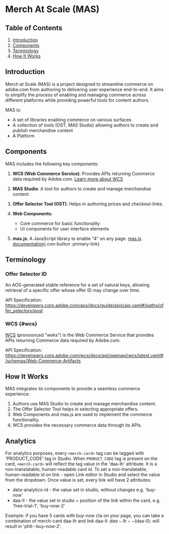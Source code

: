 # Merch At Scale (MAS)

## Table of Contents

1. [Introduction](#introduction)
2. [Components](#components)
3. [Terminology](#terminology)
4. [How It Works](#how-it-works)

## Introduction

Merch at Scale (MAS) is a project designed to streamline commerce on adobe.com from authoring to delivering user experience end-to-end. It aims to simplify the process of enabling and managing commerce across different platforms while providing powerful tools for content authors.

MAS is:

- A set of libraries enabling commerce on various surfaces
- A collection of tools (OST, MAS Studio) allowing authors to create and publish merchandise content
- A Platform

## Components

MAS includes the following key components:

1. **WCS (Web Commerce Service)**: Provides APIs returning Commerce data required by Adobe.com. [Learn more about WCS](#wcs)

2. **MAS Studio**: A tool for authors to create and manage merchandise content.

3. **Offer Selector Tool (OST)**: Helps in authoring prices and checkout-links.

4. **Web Components**:

    - Core commerce for basic functionality
    - UI components for user interface elements

5. **mas.js**: A JavaScript library to enable "4" on any page. [mas.js documentation](../mas.js.html){.con-button .primary-link}

## Terminology

### Offer Selector ID

An AOS-generated stable reference for a set of natural keys, allowing retrieval of a specific offer whose offer ID may change over time.

API Specification: https://developers.corp.adobe.com/aos/docs/guide/apis/api.yaml#/paths/offer_selectors/post

### WCS {#wcs}

[WCS](https://developers.corp.adobe.com/wcs/docs/guide/introduction.md) (pronounced "weks") is the Web Commerce Service that provides APIs returning Commerce data required by Adobe.com.

API Specification: https://developers.corp.adobe.com/wcs/docs/api/openapi/wcs/latest.yaml#/schemas/Web-Commerce-Artifacts

## How It Works

MAS integrates its components to provide a seamless commerce experience:

1. Authors use MAS Studio to create and manage merchandise content.
2. The Offer Selector Tool helps in selecting appropriate offers.
3. Web Components and mas.js are used to implement the commerce functionality.
4. WCS provides the necessary commerce data through its APIs.

## Analytics

For analytics purposes, every `<merch-card>` tag can be tagged with 'PRODUCT_CODE' tag in Studio. When `PRODUCT_CODE` tag is present on the card, `<merch-card>` will reflect the tag value in the 'daa-lh' attribute. It is a non-translatable, human-readable card id.
To set a non-translatable, human-readable id on link - open Link editor in Studio and select the value from the dropdown.
Once value is set, every link will have 2 attributes:

- data-analytics-id - the value set in studio, without changes e.g. 'buy-now'
- daa-ll - the value set in studio + position of the link within the card, e.g. 'free-trial-1', 'buy-now-2'

Example: if you have 5 cards with buy-now cta on your page, you can take a combination of merch-card daa-lh and link daa-ll:
${daa-lh}--${daa-ll}: will result in 'phlt--buy-now-2'.
